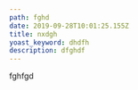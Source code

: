 ```yaml
---
path: fghd
date: 2019-09-28T10:01:25.155Z
title: nxdgh
yoast_keyword: dhdfh
description: dfghdf
---
```

fghfgd
